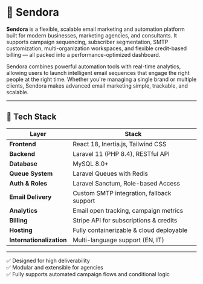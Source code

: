# 📩 Sendora

**Sendora** is a flexible, scalable email marketing and automation platform built for modern businesses, marketing agencies, and consultants. It supports campaign sequencing, subscriber segmentation, SMTP customization, multi-organization workspaces, and flexible credit-based billing — all packed into a performance-optimized dashboard.

Sendora combines powerful automation tools with real-time analytics, allowing users to launch intelligent email sequences that engage the right people at the right time. Whether you're managing a single brand or multiple clients, Sendora makes advanced email marketing simple, trackable, and scalable.

---

## 🧱 Tech Stack

| Layer             | Stack                                    |
|-------------------|-------------------------------------------|
| **Frontend**      | React 18, Inertia.js, Tailwind CSS        |
| **Backend**       | Laravel 11 (PHP 8.4), RESTful API         |
| **Database**      | MySQL 8.0+                                |
| **Queue System**  | Laravel Queues with Redis                 |
| **Auth & Roles**  | Laravel Sanctum, Role-based Access        |
| **Email Delivery**| Custom SMTP integration, fallback support |
| **Analytics**     | Email open tracking, campaign metrics     |
| **Billing**       | Stripe API for subscriptions & credits    |
| **Hosting**       | Fully containerizable & cloud deployable  |
| **Internationalization** | Multi-language support (EN, IT)     |

---

✅ Designed for high deliverability  
✅ Modular and extensible for agencies  
✅ Fully supports automated campaign flows and conditional logic